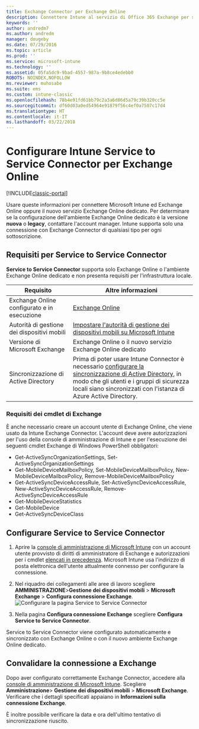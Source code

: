 ```yaml
---
title: Exchange Connector per Exchange Online
description: Connettere Intune al servizio di Office 365 Exchange per supportare la gestione di dispositivi mobili (MDM) di Exchange ActiveSync.
keywords: ''
author: andredm7
ms.author: andredm
manager: dougeby
ms.date: 07/29/2016
ms.topic: article
ms.prod: ''
ms.service: microsoft-intune
ms.technology: ''
ms.assetid: 05fa5dc9-9bad-4557-987a-9b8ce4edebb0
ROBOTS: NOINDEX,NOFOLLOW
ms.reviewer: muhosabe
ms.suite: ems
ms.custom: intune-classic
ms.openlocfilehash: 78b4e91fd61bb79c2a3a6d86d5a79c39b320cc5e
ms.sourcegitcommit: df60d03a0ed54964e91879f56c4ef0a7507c17d4
ms.translationtype: HT
ms.contentlocale: it-IT
ms.lasthandoff: 03/22/2018
---
```

# <a name="configure-the-intune-service-to-service-connector-for-exchange-online"></a>Configurare Intune Service to Service Connector per Exchange Online

[!INCLUDE[classic-portal](../includes/classic-portal.md)]

Usare queste informazioni per connettere Microsoft Intune ed Exchange Online oppure il nuovo servizio Exchange Online dedicato. Per determinare se la configurazione dell'ambiente Exchange Online dedicato è la versione **nuova** o **legacy**, contattare l'account manager. Intune supporta solo una connessione con Exchange Connector di qualsiasi tipo per ogni sottoscrizione.

## <a name="service-to-service-connector-requirements"></a>Requisiti per Service to Service Connector
**Service to Service Connector** supporta solo Exchange Online o l'ambiente Exchange Online dedicato e non presenta requisiti per l'infrastruttura locale.

|Requisito|Altre informazioni|
|---------------|--------------------|
|Exchange Online configurato e in esecuzione|[Exchange Online](https://technet.microsoft.com/library/jj200580.aspx) |
|Autorità di gestione dei dispositivi mobili| [Impostare l'autorità di gestione dei dispositivi mobili su Microsoft Intune](prerequisites-for-enrollment.md#step-2-set-mdm-authority)|
|Versione di Microsoft Exchange|Exchange Online o il nuovo servizio Exchange Online dedicato|/intune/users-permissions-add
|Sincronizzazione di Active Directory|Prima di poter usare Intune Connector è necessario [configurare la sincronizzazione di Active Directory](/intune/users-permissions-add), in modo che gli utenti e i gruppi di sicurezza locali siano sincronizzati con l'istanza di Azure Active Directory.|

### <a name="exchange-cmdlet-requirements"></a>Requisiti dei cmdlet di Exchange

È anche necessario creare un account utente di Exchange Online, che viene usato da Intune Exchange Connector. L'account deve avere autorizzazioni per l'uso della console di amministrazione di Intune e per l'esecuzione dei seguenti cmdlet Exchange di Windows PowerShell obbligatori:

 - Get-ActiveSyncOrganizationSettings, Set-ActiveSyncOrganizationSettings
 - Get-MobileDeviceMailboxPolicy, Set-MobileDeviceMailboxPolicy, New-MobileDeviceMailboxPolicy, Remove-MobileDeviceMailboxPolicy
 - Get-ActiveSyncDeviceAccessRule, Set-ActiveSyncDeviceAccessRule, New-ActiveSyncDeviceAccessRule, Remove-ActiveSyncDeviceAccessRule
 - Get-MobileDeviceStatistics
 - Get-MobileDevice
 - Get-ActiveSyncDeviceClass

## <a name="set-up-the-service-to-service-connector"></a>Configurare Service to Service Connector

1. Aprire la [console di amministrazione di Microsoft Intune](https://manage.microsoft.com) con un account utente provvisto di diritti di amministratore di Exchange e autorizzazioni per i cmdlet [elencati in precedenza](#exchange-cmdlet-requirements). Microsoft Intune usa l'indirizzo di posta elettronica dell'utente attualmente connesso per configurare la connessione.

2.  Nel riquadro dei collegamenti alle aree di lavoro scegliere **AMMINISTRAZIONE**>**Gestione dei dispositivi mobili** > **Microsoft Exchange** > **Configura connessione Exchange**.
![Configurare la pagina Service to Service Connector](../media/intunesa5cservicetoserviceconnector.png)

3.  Nella pagina **Configura connessione Exchange** scegliere **Configura Service to Service Connector**.


Service to Service Connector viene configurato automaticamente e sincronizzato con Exchange Online o con il nuovo ambiente Exchange Online dedicato.

## <a name="validate-your-exchange-connection"></a>Convalidare la connessione a Exchange

Dopo aver configurato correttamente Exchange Connector, accedere alla [console di amministrazione di Microsoft Intune](https://manage.microsoft.com). Scegliere **Amministrazione**> **Gestione dei dispositivi mobili** > **Microsoft Exchange**. Verificare che i dettagli specificati appaiano in **Informazioni sulla connessione Exchange**.

È inoltre possibile verificare la data e ora dell'ultimo tentativo di sincronizzazione riuscito.
